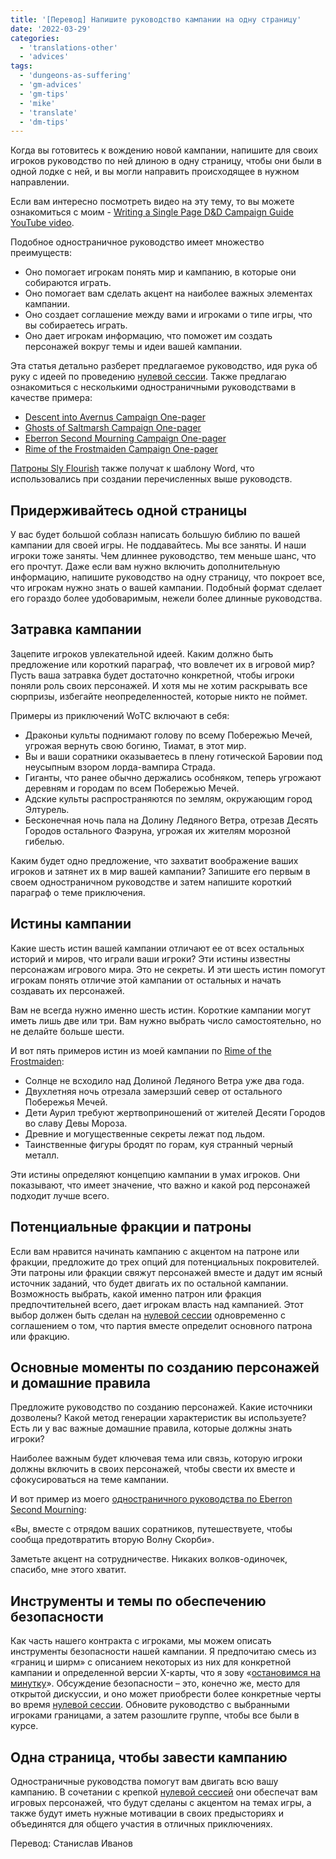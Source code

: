 ```yaml
---
title: '[Перевод] Напишите руководство кампании на одну страницу'
date: '2022-03-29'
categories:
  - 'translations-other'
  - 'advices'
tags:
  - 'dungeons-as-suffering'
  - 'gm-advices'
  - 'gm-tips'
  - 'mike'
  - 'translate'
  - 'dm-tips'
---
```


Когда вы готовитесь к вождению новой кампании, напишите для своих игроков руководство по ней длиною в одну страницу, чтобы они были в одной лодке с ней, и вы могли направить происходящее в нужном направлении.

Если вам интересно посмотреть видео на эту тему, то вы можете ознакомиться с моим - [Writing a Single Page D&D Campaign Guide YouTube video](https://vk.com/away.php?to=https%3A%2F%2Fyoutu.be%2Fthwe8XG9pUI&cc_key=).

Подобное одностраничное руководство имеет множество преимуществ:

- Оно помогает игрокам понять мир и кампанию, в которые они собираются играть.
- Оно помогает вам сделать акцент на наиболее важных элементах кампании.
- Оно создает соглашение между вами и игроками о типе игры, что вы собираетесь играть.
- Оно дает игрокам информацию, что поможет им создать персонажей вокруг темы и идеи вашей кампании.

Эта статья детально разберет предлагаемое руководство, идя рука об руку с идеей по проведению [нулевой сессии](https://vk.com/away.php?to=https%3A%2F%2Fslyflourish.com%2Frunning_session_zeros.html&cc_key=). Также предлагаю ознакомиться с несколькими одностраничными руководствами в качестве примера:

- [Descent into Avernus Campaign One-pager](https://vk.com/away.php?to=https%3A%2F%2Fslyflourish_content.s3.us-east-1.amazonaws.com%2Favernus_campaign_one_page.pdf&cc_key=)
- [Ghosts of Saltmarsh Campaign One-pager](https://vk.com/away.php?to=https%3A%2F%2Fslyflourish_content.s3.us-east-1.amazonaws.com%2Fghosts_of_saltmarsh_players_guide.pdf&cc_key=)
- [Eberron Second Mourning Campaign One-pager](https://vk.com/away.php?to=https%3A%2F%2Fslyflourish_content.s3.us-east-1.amazonaws.com%2Feberron_campaign_one-sheet.pdf&cc_key=)
- [Rime of the Frostmaiden Campaign One-pager](https://vk.com/away.php?to=https%3A%2F%2Fslyflourish_content.s3.us-east-1.amazonaws.com%2Ffrostmaiden_one_page_campaign_guide.pdf&cc_key=)

[Патроны Sly Flourish](https://vk.com/away.php?to=http%3A%2F%2Fpatreon.com%2Fslyflourish&cc_key=) также получат к шаблону Word, что использовались при создании перечисленных выше руководств.

## Придерживайтесь одной страницы

У вас будет большой соблазн написать большую библию по вашей кампании для своей игры. Не поддавайтесь. Мы все заняты. И наши игроки тоже заняты. Чем длиннее руководство, тем меньше шанс, что его прочтут. Даже если вам нужно включить дополнительную информацию, напишите руководство на одну страницу, что покроет все, что игрокам нужно знать о вашей кампании. Подобный формат сделает его гораздо более удобоваримым, нежели более длинные руководства.

## Затравка кампании

Зацепите игроков увлекательной идеей. Каким должно быть предложение или короткий параграф, что вовлечет их в игровой мир? Пусть ваша затравка будет достаточно конкретной, чтобы игроки поняли роль своих персонажей. И хотя мы не хотим раскрывать все сюрпризы, избегайте неопределенностей, которые никто не поймет.

Примеры из приключений WoTC включают в себя:

- Драконьи культы поднимают голову по всему Побережью Мечей, угрожая вернуть свою богиню, Тиамат, в этот мир.
- Вы и ваши соратники оказываетесь в плену готической Баровии под неусыпным взором лорда-вампира Страда.
- Гиганты, что ранее обычно держались особняком, теперь угрожают деревням и городам по всем Побережью Мечей.
- Адские культы распространяются по землям, окружающим город Элтурель.
- Бесконечная ночь пала на Долину Ледяного Ветра, отрезав Десять Городов остального Фаэруна, угрожая их жителям морозной гибелью.

Каким будет одно предложение, что захватит воображение ваших игроков и затянет их в мир вашей кампании? Запишите его первым в своем одностраничном руководстве и затем напишите короткий параграф о теме приключения.

## Истины кампании

Какие шесть истин вашей кампании отличают ее от всех остальных историй и миров, что играли ваши игроки? Эти истины известны персонажам игрового мира. Это не секреты. И эти шесть истин помогут игрокам понять отличие этой кампании от остальных и начать создавать их персонажей.

Вам не всегда нужно именно шесть истин. Короткие кампании могут иметь лишь две или три. Вам нужно выбрать число самостоятельно, но не делайте больше шести.

И вот пять примеров истин из моей кампании по [Rime of the Frostmaiden](https://vk.com/away.php?to=https%3A%2F%2Famzn.to%2F3GVcqD8&cc_key=):

- Солнце не всходило над Долиной Ледяного Ветра уже два года.
- Двухлетняя ночь отрезала замерзший север от остального Побережья Мечей.
- Дети Аурил требуют жертвоприношений от жителей Десяти Городов во славу Девы Мороза.
- Древние и могущественные секреты лежат под льдом.
- Таинственные фигуры бродят по горам, куя странный черный металл.

Эти истины определяют концепцию кампании в умах игроков. Они показывают, что имеет значение, что важно и какой род персонажей подходит лучше всего.

## Потенциальные фракции и патроны

Если вам нравится начинать кампанию с акцентом на патроне или фракции, предложите до трех опций для потенциальных покровителей. Эти патроны или фракции свяжут персонажей вместе и дадут им ясный источник заданий, что будет двигать их по остальной кампании. Возможность выбрать, какой именно патрон или фракция предпочтительней всего, дает игрокам власть над кампанией. Этот выбор должен быть сделан на [нулевой сессии](https://vk.com/away.php?to=https%3A%2F%2Fslyflourish.com%2Frunning_session_zeros.html&cc_key=) одновременно с соглашением о том, что партия вместе определит основного патрона или фракцию.

## Основные моменты по созданию персонажей и домашние правила

Предложите руководство по созданию персонажей. Какие источники дозволены? Какой метод генерации характеристик вы используете? Есть ли у вас важные домашние правила, которые должны знать игроки?

Наиболее важным будет ключевая тема или связь, которую игроки должны включить в своих персонажей, чтобы свести их вместе и сфокусироваться на теме кампании.

И вот пример из моего [одностраничного руководства по Eberron Second Mourning](https://vk.com/away.php?to=https%3A%2F%2Fslyflourish_content.s3.us-east-1.amazonaws.com%2Feberron_campaign_one-sheet.pdf&cc_key=):

«Вы, вместе с отрядом ваших соратников, путешествуете, чтобы сообща предотвратить вторую Волну Скорби».

Заметьте акцент на сотрудничестве. Никаких волков-одиночек, спасибо, мне этого хватит.

## Инструменты и темы по обеспечению безопасности

Как часть нашего контракта с игроками, мы можем описать инструменты безопасности нашей кампании. Я предпочитаю смесь из «границ и ширм» с описанием некоторых из них для конкретной кампании и определенной версии X-карты, что я зову «[остановимся на минутку](https://vk.com/away.php?to=https%3A%2F%2Fslyflourish.com%2Fsafety_tools.html&cc_key=)». Обсуждение безопасности – это, конечно же, место для открытой дискуссии, и оно может приобрести более конкретные черты во время [нулевой сессии](https://vk.com/away.php?to=https%3A%2F%2Fslyflourish.com%2Frunning_session_zeros.html&cc_key=). Обновите руководство с выбранными игроками границами, а затем разошлите группе, чтобы все были в курсе.

## Одна страница, чтобы завести кампанию

Одностраничные руководства помогут вам двигать всю вашу кампанию. В сочетании с крепкой [нулевой сессией](https://vk.com/away.php?to=https%3A%2F%2Fslyflourish.com%2Frunning_session_zeros.html&cc_key=) они обеспечат вам игровых персонажей, что будут сделаны с акцентом на темах игры, а также будут иметь нужные мотивации в своих предысториях и объединятся для общего участия в отличных приключениях.

Перевод: Станислав Иванов
